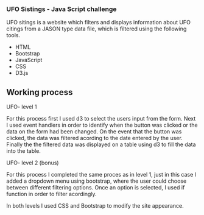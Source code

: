 ### UFO Sistings - Java Script challenge

UFO sitings is a website which filters and displays information about UFO citings from a JASON type data file, which is filtered using the following tools. 
 - HTML
 - Bootstrap
 - JavaScript
 - CSS
 - D3.js



## Working process 

UFO- level 1
  
  For this process first I used d3 to select the users input from the form. Next I used event handlers in order to identify when the button was clicked or the data on the form had been changed. On the event that the button was clicked, the data was filtered acording to the date entered by the user. Finally the the filtered data was displayed on a table using d3 to fill the data into the table.


UFO- level 2 (bonus)

  For this process I completed the same proces as in level 1, just in this case I added a dropdown menu using bootstrap, where the user could choose between different filtering options. Once an option is selected, I used if function in order to filter acordingly. 

In both levels I used CSS and Bootstrap to modify the site appearance.